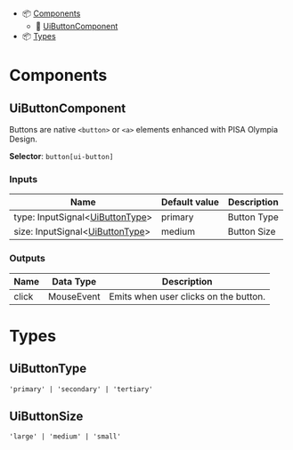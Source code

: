- 📦 [Components](#components)
  - 📂 [UiButtonComponent](#UiButtonComponent)
- 📦 [Types](#types)

# Components

## UiButtonComponent

Buttons are native `<button>` or `<a>` elements enhanced with PISA Olympia Design.

**Selector**: `button[ui-button]`

### Inputs

| Name     | Default value | Description |
| -------- | --------      | -------     |
| type: InputSignal<[UiButtonType](#UiButtonType)>     | primary       | Button Type |
| size: InputSignal<[UiButtonType](#UiButtonSize)>     | medium        | Button Size |

### Outputs

| Name     | Data Type     | Description |
| -------- | --------      | -------     |
| click    | MouseEvent    | Emits when user clicks on the button. |

# Types

## UiButtonType

`'primary' | 'secondary' | 'tertiary'`

## UiButtonSize

`'large' | 'medium' | 'small'`
